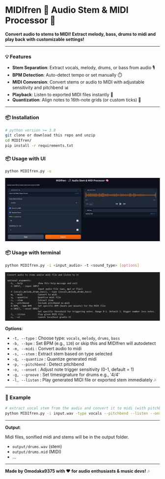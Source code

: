 # MIDIfren 🎵 Audio Stem & MIDI Processor 🧠  

**Convert audio to stems to MIDI! Extract melody, bass, drums to midi and play back with customizable settings!**  

---

### 💡 Features  
- **Stem Separation**: Extract vocals, melody, drums, or bass from audio 🎙️  
- **BPM Detection**: Auto-detect tempo or set manually ⏱️  
- **MIDI Conversion**: Convert stems or audio to MIDI with adjustable sensitivity and pitchbend 📊  
- **Playback**: Listen to exported MIDI files instantly 🎹  
- **Quantization**: Align notes to 16th-note grids (or custom ticks) 🔧  

---
### 📦 Installation  
```bash
# python version >= 3.8
git clone or download this repo and unzip
cd MIDIfren/
pip install -r requirements.txt
```  
### 📦 Usage with UI
```bash
python MIDIfren.py -u
```  
![webui](u.png "Gradio UI")

### 📦 Usage with terminal 
```bash
python MIDIfren.py -i <input_audio> -t <sound_type> [options]
```  
![terminal](h.png "Help Page")

**Options**:  
- `-t, --type` : Choose type: `vocals`, `melody`, `drums`, `bass`  
- `-b, --bpm` : Set BPM (e.g., `120`) or skip this and MIDIfren will autodetect
- `-m, --midi` : Convert audio to midi  
- `-s, --stem` : Extract stem based on type selected 
- `-q, --quantize` : Quantize generated midi  
- `-p, --pitchbend` : Detect pitchbend  
- `-o, --onset` : Adjust note trigger sensitivity (0-1, default = 1)  
- `-g, --groove` : Set timesignature for drums e.g., '4/4' 
- `-l, --listen` : Play generated MIDI file or exported stem immediately 🎶  

---


### 📌 Example  
```bash
# extract vocal stem from the audio and convert it to midi (with pitchbend) and listen to it
python MIDIfren.py -i input.wav -type vocals --pitchbend --listen --onset 1.0
```  
---
**Output**:  

Midi files, sonified midi and stems will be in the output folder.
- `output/drums.wav` (stem)  
- `output/drums.mid` (MIDI)  
- ...

---  
**Made by Omodaka9375 with ❤️ for audio enthusiasts & music devs!** 🎶
